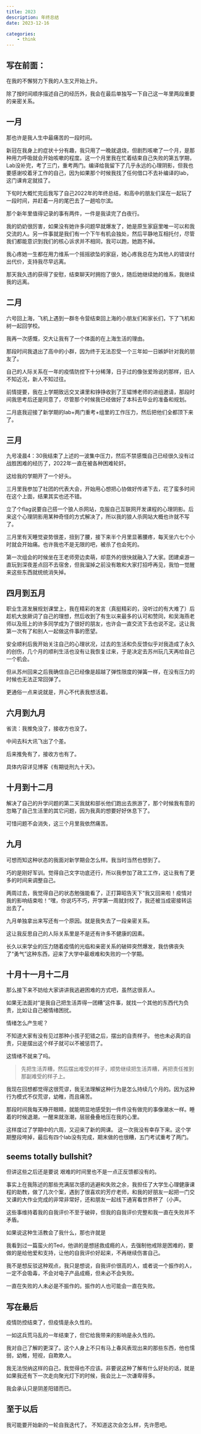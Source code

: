 ```yaml
---
title: 2023
description: 年终总结
date: 2023-12-16

categories:
    - think
---
```

## 写在前面：
在我的不懈努力下我的人生又开始上升。

除了按时间顺序描述自己的经历外，我会在最后单独写一下自己这一年里两段重要的亲密关系。
## 一月
那也许是我人生中最痛苦的一段时间。

新冠在我身上的症状十分有趣，我只用了一晚就退烧，但剧烈咳嗽了一个月，是那种用力呼吸就会开始咳嗽的程度。这一个月里我在忙着结束自己失败的第五学期，Lab没补完，考了三门，重考两门。编译给我留下了几乎永远的心理阴影，但我也要感谢咬着牙工作的自己，因为如果那个时候我找了任何借口不去补编译的lab，这门课肯定就挂了。

下旬时大概忙完后我写了自己2022年的年终总结，和高中的朋友们呆在一起玩了一段时间，并赶着一月的尾巴去了一趟哈尔滨。

那个新年里值得记录的事有两件，一件是我读完了白夜行。

我的奶奶很厉害，如果没有她许多问题早就爆发了，她是原生家庭里唯一可以和我交流的人。另一件事就是我们有一个下午有机会独处，然后平静地互相托付，尽管我们都能意识到我们的核心诉求并不相同，我可以跑，她跑不掉。

我心疼她一生都在用力维系一个摇摇欲坠的家庭，她心疼我总在为其他人的错误付出代价，支持我尽早远离。

那天我久违的获得了安慰，结束聊天时拥抱了很久，随后她继续她的维系，我继续我的远离。
## 二月
六号回上海，飞机上遇到一群冬令营结束回上海的小朋友们和家长们，下了飞机和树一起回学校。

我再一次感慨，交大让我有了一个体面的在上海生活的理由。

那段时间我退出了高中的小群，因为终于无法忍受一个三年如一日嫉妒针对我的朋友了。

自己的人际关系在一年的疫情防控下十分稀薄，日子过的像张爱玲说的那样，旧人不知近况，新人不知过往。

前情提要，我在上学期致远交叉课里和铮铮收到了王韫博老师的进组邀请，那段时间我思考后还是同意了，尽管那个时候我已经做好了本科去毕业的准备和规划。

二月底我迎接了新学期的lab+两门重考+组里的工作压力，然后把他们全都顶下来了。

## 三月
九号凌晨4：30我结束了上述的一波集中压力，然后不禁感慨自己已经很久没有过战胜困难的经历了，2022年一直在被各种困难轮奸。

这给我的学期开了一个好头。

三月里我参加了社团的代表大会，开始用心想把心协做好传递下去，花了蛮多时间在这个上面，结果其实也还不错。

立了个flag说要自己搭一个狼人杀网站，克服自己互联网开发课程的心理阴影。后来这个心理阴影用某种奇怪的方式解决了，所以我的狼人杀网站大概也许就不写了。

三月里有天睡觉姿势很差，扭到了腰，接下来半个月里显著腰疼，每天坐六七个小时就会开始痛。也许我也不是无限的吧，被杀了也会死的。

第一次组会的时候坐在王老师旁边卖萌，却意外的很快就融入了大家。团建桌游一直玩到深夜差点回不去宿舍，但我溜掉之前没有敢和大家打招呼再见，我怕一觉醒来这些东西就统统消失掉。

## 四月到五月
职业生涯发展规划课堂上，我在精彩的发言（真挺精彩的，没听过的有大难了）后趁机大放厥词了自己的理想，然后收到了有生以来最多的认可和赞同，和吴海燕老师以及班上的许多同学成为了很好的朋友，也许会一直交流下去也说不定。这让我第一次有了和别人一起做这件事的愿望。

安全顺利后我开始关注自己的心理状况，过去的生活和负反馈似乎对我造成了永久的创伤，几个月的顺利生活也没有让我恢复过来，于是决定去苏州玩几天再给自己一个机会。

但从苏州回来之后我确信自己已经像是超越了弹性限度的弹簧一样，在没有压力的时候也无法正常回弹了。

更通俗一点来说就是，开心不代表我想活着。

## 六月到九月
省流：我推免没了，接收方也没了。

中间去科大讯飞出了个差。

后来推免有了，接收方也有了。

具体内容详见博客《有期徒刑九十天》。

## 十月到十二月
解决了自己的升学问题的第二天我就和部长他们跑出去旅游了，那个时候我有意的忽略了自己生活里的其它问题，因为我真的想要好好休息下了。

可惜问题不会消失，这三个月里我依然痛苦。
## 九月
可想而知这种状态的我面对新学期会怎么样。我当时当然也想到了。

巧的是刚好军训。觉得自己文字功底还行，所以我参加了政工工作，这让我有了更多的时间来调整自己。

两周过去，我觉得自己的状态勉强能看了，正打算昭告天下“我又回来啦！疫情对我的影响结束啦！”嘿，你说巧不巧，开学第一周就封校了，我还被当成密接转运出去了。

九月单独拿出来写还有一个原因。就是我失去了一段亲密关系。

这让我反思自己的人际关系里是不是还有许多不健康的因素。

长久以来学业的压力随着疫情的光临和亲密关系的破碎突然爆发，我仿佛丧失了“勇气”这种东西，迎来了大学中最艰难和失败的一个学期。

## 十月十一月十二月
那么接下来不妨给大家讲讲我逃避困难的方式吧，虽然这很丢人。

如果无法面对“是我自己把生活弄得一团糟”这件事，就找一个其他的东西代为负责，比如让自己被情绪困扰。

情绪怎么产生呢？

不知道大家有没有见过那种小孩子犯错之后，摆出的自责样子。
他也未必真的自责，只是摆出这个样子就可以不被惩罚了。

这情绪不就来了吗。

>先把生活弄糟，然后摆出难受的样子，顺势继续把生活弄糟，再把责任推到那副难受的样子上。

我现在回想都觉得这很荒谬，我无法理解这种行为是怎么持续几个月的。因为这种行为模式不仅荒谬，幼稚，而且痛苦。

那段时间我每天睁开眼睛，就能明显地感受到一件件没有做完的事像潮水一样。睡着的时候退潮，一醒来就涨潮，层层叠叠地压在我的心里。

这样度过了学期中的六周，又迎来了新的网课。
这一次我没有幸存下来。这个学期整段垮掉，最后有四个lab没有完成，期末做的也很糟，五门考试重考了两门。

## seems totally bullshit?

但讲这些之后还是要说
艰难的时间里也不是一点正反馈都没有的。

事实上在我陈述的那些充满层次感的逃避和失败之余，我担任了大学生心理健康课程的助教，做了几次个案，遇到了很喜欢的芳疗老师，和我的好朋友一起把一门交叉课的大作业完成的非常非常好，还和朋友一起线下通宵看世界杯了（小声。

这些事维持着我的自我评价不至于破碎，但我的自我评价完整和我一直在失败并不矛盾。

如果说这种生活教会了我什么，那也许就是

我看到过一篇蛮火的Ted，他讲的是想拯救成瘾的人，去强制他戒除是困难的，要做的是给他爱和支持，让他的自我评价好起来，不再继续伤害自己。

我不是想反驳这种观点，我只是想说，自我评价很高的人，或者说一个振作的人，一定不会吸毒，不会对电子产品成瘾，但未必不会失败。

一直在失败的人未必是不振作的。振作的人也可能会一直在失败。

## 写在最后
疫情防控结束了，但疫情是永久性的。

一如这兵荒马乱的一年结束了，但它给我带来的影响是永久性的。

我对自己了解的更深了。这个人身上不只有马上春风表现出来的那些东西，他也懦弱，幼稚，短视，自欺欺人。

我无法悦纳这样的自己，我觉得也不应该。非要说这种了解有什么好处的话，就是如果我还有下一次走向聚光灯下的时候，我会比上一次谦卑得多。

我会承认只是阴差阳错而已。

## 至于以后
我可能要开始新的一轮自我迭代了。
不知道这次会怎么样，先许愿吧。